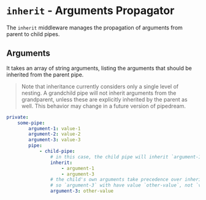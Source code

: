 # `inherit` - Arguments Propagator


The `inherit` middleware manages the propagation of arguments from parent to child pipes.

## Arguments

It takes an array of string arguments, listing the arguments that should be inherited from the parent pipe.

> Note that inheritance currently considers only a single level of nesting. A grandchild pipe will not inherit arguments from the grandparent, unless these are explicitly inherited by the parent as well. This behavior may change in a future version of pipedream.

```yaml
private:
    some-pipe:
        argument-1: value-1
        argument-2: value-2
        argument-3: value-3
        pipe:
            - child-pipe:
                # in this case, the child pipe will inherit `argument-1`
                inherit:
                    - argument-1
                    - argument-3
                # the child's own arguments take precedence over inherited arguments
                # so `argument-3` with have value `other-value`, not `value-3`
                argument-3: other-value
```


